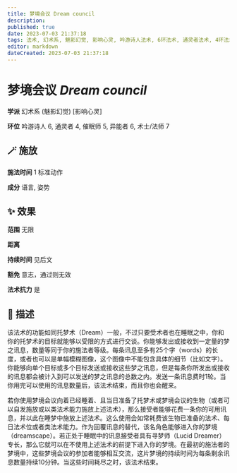 ```yaml
---
title: 梦境会议 Dream council
description: 
published: true
date: 2023-07-03 21:37:18
tags: 法术, 幻术系, 魅影幻觉, 影响心灵, 吟游诗人法术, 6环法术, 通灵者法术, 4环法术, 催眠师法术, 5环法术, 异能者法术, 术士/法师法术, 7环法术
editor: markdown
dateCreated: 2023-07-03 21:37:18
---
```


# **梦境会议** *Dream council*

**学派** 幻术系 (魅影幻觉) \[影响心灵\] 

**环位** 吟游诗人 6, 通灵者 4, 催眠师 5, 异能者 6, 术士/法师 7

## 🪄 施放

**施法时间** 1 标准动作

**成分** 语言, 姿势

## ✨ 效果  

**范围** 无限

**距离**   

**持续时间** 见后文 

**豁免** 意志，通过则无效

**法术抗力** 是

## 📖 描述

该法术的功能如同托梦术（Dream）一般，不过只要受术者也在睡眠之中，你和你的托梦术的目标就能够以受限的方式进行交谈。你能够发出或接收到一定量的梦之讯息，数量等同于你的施法者等级。每条讯息至多有25个字（words）的长度，或者也可以是单幅模糊图像，这个图像中不能包含具体的细节（比如文字）。你能够向单个目标或多个目标发送或接收这些梦之讯息，但是每条你所发出或接收的讯息都会被计入到可以发送的梦之讯息的总数之内。发送一条讯息费时1轮。当你用完可以使用的讯息数量后，该法术结束，而且你也会醒来。

若你使用梦境会议向着已经睡着、且当日准备了托梦术或梦境会议的生物（或者可以自发施放或以类法术能力施放上述法术），那么接受者能够花费一条你的可用讯息，并以此在睡梦中施放上述法术。这么使用会如常耗费该生物已准备的法术、每日法术位或者类法术能力。作为回覆讯息的替代，该名角色能够进入你的梦境（dreamscape）。若正处于睡眠中的讯息接受者具有寻梦师（Lucid Dreamer）专长，那么它就可以在不使用上述法术的前提下进入你的梦境。在最初的施法者的梦境中，这些梦境会议的参加者能够相互交流，这片梦境的持续时间为每条剩余讯息数量持续10分钟。当这些时间耗尽之时，该法术结束。
    
